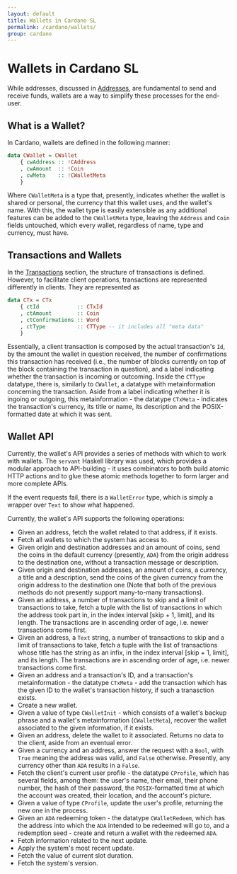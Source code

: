 ```yaml
---
layout: default
title: Wallets in Cardano SL
permalink: /cardano/wallets/
group: cardano
---
```


# Wallets in Cardano SL

While addresses, discussed in [Addresses](/cardano/addresses/), are
fundamental to send and receive funds, wallets are a way to simplify these
processes for the end-user.

## What is a Wallet?

In Cardano, wallets are defined in the following manner:

~~~ haskell
data CWallet = CWallet
	{ cwAddress :: !CAddress
	, cwAmount  :: !Coin
	, cwMeta    :: !CWalletMeta
	}
~~~

Where `CWalletMeta` is a type that, presently, indicates whether the wallet is
shared or personal, the currency that this wallet uses, and the wallet's name.
With this, the wallet type is easily extensible as any additional features can
be added to the `CWalletMeta` type, leaving the `Address` and `Coin` fields
untouched, which every wallet, regardless of name, type and currency, must
have.

## Transactions and Wallets

In the [Transactions](/cardano/transactions/) section, the structure of
transactions is defined. However, to facilitate client operations, transactions
are represented differently in clients. They are represented as

~~~ haskell
data CTx = CTx
	{ ctId            :: CTxId
	, ctAmount        :: Coin
	, ctConfirmations :: Word
	, ctType          :: CTType -- it includes all "meta data"
	}
~~~

Essentially, a client transaction is composed by the actual transaction's `Id`,
by the amount the wallet in question received, the number of confirmations this
transaction has received (i.e., the number of blocks currently on top of the
block containing the transaction in question), and a label indicating whether
the transaction is incoming or outcoming. Inside the `CTType` datatype, there
is, similarly to `CWallet`, a datatype with metainformation concerning the
transaction. Aside from a label indicating whether it is ingoing or outgoing,
this metainformation - the datatype `CTxMeta` - indicates the transaction's
currency, its title or name, its description and the POSIX-formatted date at
which it was sent.

## Wallet API

Currently, the wallet's API provides a series of methods with which to work
with wallets. The `servant` Haskell library was used, which provides a modular
approach to API-building - it uses combinators to both build atomic HTTP
actions and to glue these atomic methods together to form larger and more
complete APIs.

If the event requests fail, there is a `WalletError` type, which
is simply a wrapper over `Text` to show what happened.

Currently, the wallet's API supports the following operations:

* Given an address, fetch the wallet related to that address, if it exists.
* Fetch all wallets to which the system has access to.
* Given origin and destination addresses and an amount of coins, send the coins in the default currency (presently, `ADA`) from the origin address to the destination one, without a transaction message or description.
* Given origin and destination addresses, an amount of coins, a currency, a title and a description, send the coins of the given currency from the origin address to the destination one (Note that both of the previous methods do not presently support many-to-many
transactions).
* Given an address, a number of transactions to skip and a limit of transactions to take, fetch a tuple with the list of transactions in which the address took part in, in the index interval [skip + 1, limit], and its length. The transactions are in ascending order of age, i.e. newer transactions come first.
* Given an address, a `Text` string, a number of transactions to skip and a limit of transactions to take, fetch a tuple with the list of transactions whose title has the string as an infix, in the index interval [skip + 1, limit], and its length. The transactions are in ascending order of age, i.e. newer transactions come first.
* Given an address and a transaction's ID, and a transaction's metainformation - the datatype `CTxMeta` - add the transaction which has the given ID to the wallet's transaction history, if such a tranasction exists.
* Create a new wallet.
* Given a value of type `CWalletInit` - which consists of a wallet's backup phrase and a wallet's metainformation (`CWalletMeta`), recover the wallet associated to the given information, if it exists.
* Given an address, delete the wallet to it associated. Returns no data to the client, aside from an eventual error.
* Given a currency and an address, answer the request with a `Bool`, with `True` meaning the address was valid, and `False` otherwise. Presently, any currency other than `ADA` results in a `False`.
* Fetch the client's current user profile - the datatype `CProfile`, which has several fields, among them: the user's name, their email, their phone number, the hash of their password, the `POSIX`-formatted time at which the account was created, their location, and the account's picture.
* Given a value of type `CProfile`, update the user's profile, returning the new one in the process.
* Given an `ADA` redeeming token - the datatype `CWalletRedeem`, which has the address into which the `ADA` intended to be redeemed will go to, and a redemption seed - create and return a wallet with the redeemed `ADA`.
* Fetch information related to the next update.
* Apply the system's most recent update.
* Fetch the value of current slot duration.
* Fetch the system's version.
